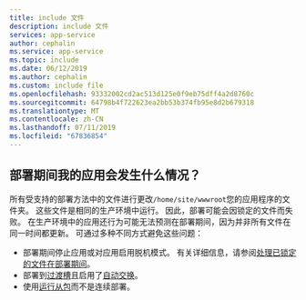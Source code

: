 ```yaml
---
title: include 文件
description: include 文件
services: app-service
author: cephalin
ms.service: app-service
ms.topic: include
ms.date: 06/12/2019
ms.author: cephalin
ms.custom: include file
ms.openlocfilehash: 93332002cd2ac513d125e0f9eb75dff4a2d8760c
ms.sourcegitcommit: 64798b4f722623ea2bb53b374fb95e8d2b679318
ms.translationtype: MT
ms.contentlocale: zh-CN
ms.lasthandoff: 07/11/2019
ms.locfileid: "67836854"
---
```

## <a name="what-happens-to-my-app-during-deployment"></a>部署期间我的应用会发生什么情况？

所有受支持的部署方法中的文件进行更改`/home/site/wwwroot`您的应用程序的文件夹。 这些文件是相同的生产环境中运行。 因此，部署可能会因锁定的文件而失败。 在生产环境中的应用还行为可能无法预测在部署期间，因为并非所有文件在同一时间都更新。 可通过多种不同方式避免这些问题：

- 部署期间停止应用或对应用启用脱机模式。 有关详细信息，请参阅[处理已锁定的文件在部署期间](https://github.com/projectkudu/kudu/wiki/Dealing-with-locked-files-during-deployment)。
- 部署到[过渡槽](../articles/app-service/deploy-staging-slots.md)且启用了[自动交换](../articles/app-service/deploy-staging-slots.md#configure-auto-swap)。 
- 使用[运行从包](https://github.com/Azure/app-service-announcements/issues/84)而不是连续部署。
